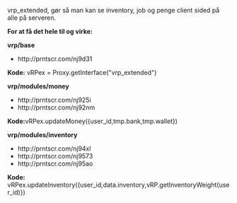 vrp_extended, gør så man kan se inventory, job og penge client sided på alle på serveren.

<b>For at få det hele til og virke:</b>

<b>vrp/base</b>
<ul>
  <li>http://prntscr.com/nj9d31</li>
</ul>

<b>Kode:</b> vRPex = Proxy.getInterface("vrp_extended")

<b>vrp/modules/money</b>
<ul>
  <li>http://prntscr.com/nj925i</li>
  <li>http://prntscr.com/nj92nm</li>
</ul>

<b>Kode:</b>vRPex.updateMoney({user_id,tmp.bank,tmp.wallet})

<b>vrp/modules/inventory</b>
<ul>
  <li>http://prntscr.com/nj94xl</li>
  <li>http://prntscr.com/nj9573</li>
  <li>http://prntscr.com/nj95ao</li>
</ul>

<b>Kode:</b> vRPex.updateInventory({user_id,data.inventory,vRP.getInventoryWeight(user_id)})
